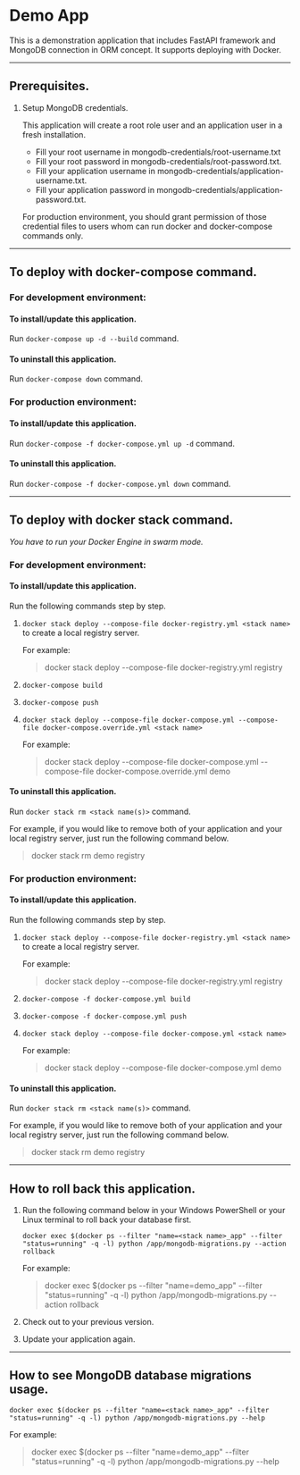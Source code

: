 # Demo App
This is a demonstration application that includes FastAPI framework and MongoDB connection in ORM concept.
It supports deploying with Docker.

---

## Prerequisites.
1. Setup MongoDB credentials.

    This application will create a root role user and an application user in a fresh installation.

    * Fill your root username in mongodb-credentials/root-username.txt
    * Fill your root password in mongodb-credentials/root-password.txt.
    * Fill your application username in mongodb-credentials/application-username.txt.
    * Fill your application password in mongodb-credentials/application-password.txt.
    
    For production environment, you should grant permission of those credential files to users whom can run docker
    and docker-compose commands only.

---

## To deploy with docker-compose command.
### For development environment:
#### To install/update this application.
Run `docker-compose up -d --build` command.
#### To uninstall this application.
Run `docker-compose down` command.

### For production environment:
#### To install/update this application.
Run `docker-compose -f docker-compose.yml up -d` command.
#### To uninstall this application.
Run `docker-compose -f docker-compose.yml down` command.

---

## To deploy with docker stack command.
_You have to run your Docker Engine in swarm mode._
### For development environment:
#### To install/update this application.
Run the following commands step by step.

1. `docker stack deploy --compose-file docker-registry.yml <stack name>` to create a local registry server.    

    For example:

    > docker stack deploy --compose-file docker-registry.yml registry

1. `docker-compose build`
1. `docker-compose push`
1. `docker stack deploy --compose-file docker-compose.yml --compose-file docker-compose.override.yml <stack name>`

    For example:

    > docker stack deploy --compose-file docker-compose.yml --compose-file docker-compose.override.yml demo

#### To uninstall this application.
Run `docker stack rm <stack name(s)>` command.

For example, if you would like to remove both of your application and your local registry server, just run the following
command below.
> docker stack rm demo registry

### For production environment:
#### To install/update this application.
Run the following commands step by step.

1. `docker stack deploy --compose-file docker-registry.yml <stack name>` to create a local registry server.    

    For example:

    > docker stack deploy --compose-file docker-registry.yml registry

1. `docker-compose -f docker-compose.yml build`
1. `docker-compose -f docker-compose.yml push`
1. `docker stack deploy --compose-file docker-compose.yml <stack name>`

    For example:
    
    > docker stack deploy --compose-file docker-compose.yml demo

#### To uninstall this application.
Run `docker stack rm <stack name(s)>` command.

For example, if you would like to remove both of your application and your local registry server, just run the following
command below.
> docker stack rm demo registry

---

## How to roll back this application.
1.  Run the following command below in your Windows PowerShell or your Linux terminal to roll back your database first.

    `docker exec $(docker ps --filter "name=<stack name>_app" --filter "status=running" -q -l)
    python /app/mongodb-migrations.py --action rollback`

    For example:

    > docker exec $(docker ps --filter "name=demo_app" --filter "status=running" -q -l)
    python /app/mongodb-migrations.py --action rollback

1.  Check out to your previous version.
1.  Update your application again.

---

## How to see MongoDB database migrations usage.
`docker exec $(docker ps --filter "name=<stack name>_app" --filter "status=running" -q -l)
python /app/mongodb-migrations.py --help`

For example:

> docker exec $(docker ps --filter "name=demo_app" --filter "status=running" -q -l) python /app/mongodb-migrations.py --help
